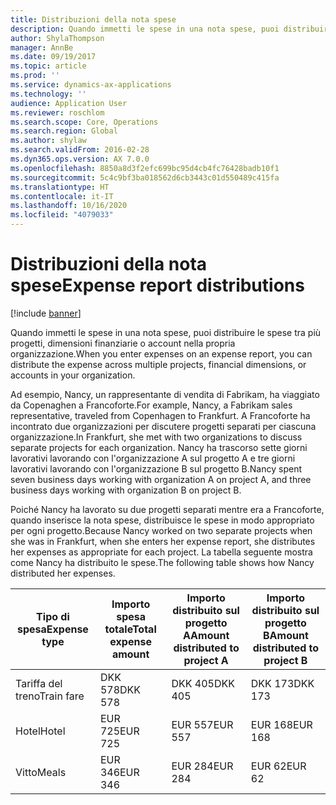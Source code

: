 ```yaml
---
title: Distribuzioni della nota spese
description: Quando immetti le spese in una nota spese, puoi distribuire le spese tra più progetti, persone giuridiche o account nella propria organizzazione.
author: ShylaThompson
manager: AnnBe
ms.date: 09/19/2017
ms.topic: article
ms.prod: ''
ms.service: dynamics-ax-applications
ms.technology: ''
audience: Application User
ms.reviewer: roschlom
ms.search.scope: Core, Operations
ms.search.region: Global
ms.author: shylaw
ms.search.validFrom: 2016-02-28
ms.dyn365.ops.version: AX 7.0.0
ms.openlocfilehash: 8850a8d3f2efc699bc95d4cb4fc76428badb10f1
ms.sourcegitcommit: 5c4c9bf3ba018562d6cb3443c01d550489c415fa
ms.translationtype: HT
ms.contentlocale: it-IT
ms.lasthandoff: 10/16/2020
ms.locfileid: "4079033"
---
```

# <a name="expense-report-distributions"></a><span data-ttu-id="8b574-103">Distribuzioni della nota spese</span><span class="sxs-lookup"><span data-stu-id="8b574-103">Expense report distributions</span></span>

[!include [banner](../includes/banner.md)]

<span data-ttu-id="8b574-104">Quando immetti le spese in una nota spese, puoi distribuire le spese tra più progetti, dimensioni finanziarie o account nella propria organizzazione.</span><span class="sxs-lookup"><span data-stu-id="8b574-104">When you enter expenses on an expense report, you can distribute the expense across multiple projects, financial dimensions, or accounts in your organization.</span></span>

<span data-ttu-id="8b574-105">Ad esempio, Nancy, un rappresentante di vendita di Fabrikam, ha viaggiato da Copenaghen a Francoforte.</span><span class="sxs-lookup"><span data-stu-id="8b574-105">For example, Nancy, a Fabrikam sales representative, traveled from Copenhagen to Frankfurt.</span></span> <span data-ttu-id="8b574-106">A Francoforte ha incontrato due organizzazioni per discutere progetti separati per ciascuna organizzazione.</span><span class="sxs-lookup"><span data-stu-id="8b574-106">In Frankfurt, she met with two organizations to discuss separate projects for each organization.</span></span> <span data-ttu-id="8b574-107">Nancy ha trascorso sette giorni lavorativi lavorando con l'organizzazione A sul progetto A e tre giorni lavorativi lavorando con l'organizzazione B sul progetto B.</span><span class="sxs-lookup"><span data-stu-id="8b574-107">Nancy spent seven business days working with organization A on project A, and three business days working with organization B on project B.</span></span>

<span data-ttu-id="8b574-108">Poiché Nancy ha lavorato su due progetti separati mentre era a Francoforte, quando inserisce la nota spese, distribuisce le spese in modo appropriato per ogni progetto.</span><span class="sxs-lookup"><span data-stu-id="8b574-108">Because Nancy worked on two separate projects when she was in Frankfurt, when she enters her expense report, she distributes her expenses as appropriate for each project.</span></span> <span data-ttu-id="8b574-109">La tabella seguente mostra come Nancy ha distribuito le spese.</span><span class="sxs-lookup"><span data-stu-id="8b574-109">The following table shows how Nancy distributed her expenses.</span></span>


| <span data-ttu-id="8b574-110">Tipo di spesa</span><span class="sxs-lookup"><span data-stu-id="8b574-110">Expense type</span></span> | <span data-ttu-id="8b574-111">Importo spesa totale</span><span class="sxs-lookup"><span data-stu-id="8b574-111">Total expense amount</span></span>|<span data-ttu-id="8b574-112">Importo distribuito sul progetto A</span><span class="sxs-lookup"><span data-stu-id="8b574-112">Amount distributed to project A</span></span>| <span data-ttu-id="8b574-113">Importo distribuito sul progetto B</span><span class="sxs-lookup"><span data-stu-id="8b574-113">Amount distributed to project B</span></span> |
|--------------|---------------------|-------------------------------|---------------------------------|
|<span data-ttu-id="8b574-114">Tariffa del treno</span><span class="sxs-lookup"><span data-stu-id="8b574-114">Train fare</span></span>   |<span data-ttu-id="8b574-115">DKK 578</span><span class="sxs-lookup"><span data-stu-id="8b574-115">DKK 578</span></span>              |<span data-ttu-id="8b574-116">DKK 405</span><span class="sxs-lookup"><span data-stu-id="8b574-116">DKK 405</span></span>                        |<span data-ttu-id="8b574-117">DKK 173</span><span class="sxs-lookup"><span data-stu-id="8b574-117">DKK 173</span></span>                          |
|<span data-ttu-id="8b574-118">Hotel</span><span class="sxs-lookup"><span data-stu-id="8b574-118">Hotel</span></span>         |<span data-ttu-id="8b574-119">EUR 725</span><span class="sxs-lookup"><span data-stu-id="8b574-119">EUR 725</span></span>              |<span data-ttu-id="8b574-120">EUR 557</span><span class="sxs-lookup"><span data-stu-id="8b574-120">EUR 557</span></span>                        |<span data-ttu-id="8b574-121">EUR 168</span><span class="sxs-lookup"><span data-stu-id="8b574-121">EUR 168</span></span>                          |
|<span data-ttu-id="8b574-122">Vitto</span><span class="sxs-lookup"><span data-stu-id="8b574-122">Meals</span></span>         |<span data-ttu-id="8b574-123">EUR 346</span><span class="sxs-lookup"><span data-stu-id="8b574-123">EUR 346</span></span>              |<span data-ttu-id="8b574-124">EUR 284</span><span class="sxs-lookup"><span data-stu-id="8b574-124">EUR 284</span></span>                        |<span data-ttu-id="8b574-125">EUR 62</span><span class="sxs-lookup"><span data-stu-id="8b574-125">EUR 62</span></span>                           |

